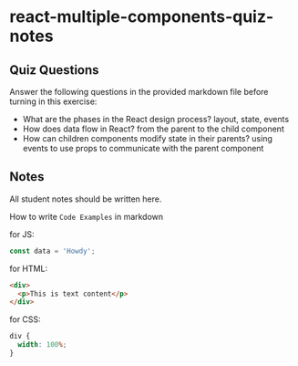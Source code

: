 # react-multiple-components-quiz-notes

## Quiz Questions

Answer the following questions in the provided markdown file before turning in this exercise:

- What are the phases in the React design process?
  layout, state, events
- How does data flow in React?
  from the parent to the child component
- How can children components modify state in their parents?
  using events to use props to communicate with the parent component

## Notes

All student notes should be written here.

How to write `Code Examples` in markdown

for JS:

```js
const data = 'Howdy';
```

for HTML:

```html
<div>
  <p>This is text content</p>
</div>
```

for CSS:

```css
div {
  width: 100%;
}
```
